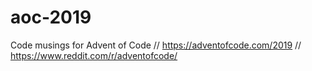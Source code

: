 # aoc-2019
Code musings for Advent of Code // https://adventofcode.com/2019 // https://www.reddit.com/r/adventofcode/
